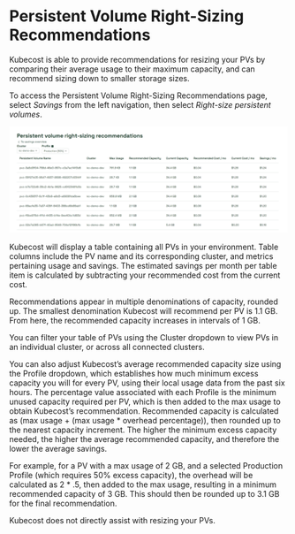 # Persistent Volume Right-Sizing Recommendations

Kubecost is able to provide recommendations for resizing your PVs by comparing their average usage to their maximum capacity, and can recommend sizing down to smaller storage sizes.

To access the Persistent Volume Right-Sizing Recommendations page, select *Savings* from the left navigation, then select *Right-size persistent volumes*.

![Table](/images/rightsizingpv.png)

Kubecost will display a table containing all PVs in your environment. Table columns include the PV name and its corresponding cluster, and metrics pertaining usage and savings. The estimated savings per month per table item is calculated by subtracting your recommended cost from the current cost.

Recommendations appear in multiple denominations of capacity, rounded up. The smallest denomination Kubecost will recommend per PV is 1.1 GB. From here, the recommended capacity increases in intervals of 1 GB.

You can filter your table of PVs using the Cluster dropdown to view PVs in an individual cluster, or across all connected clusters.

You can also adjust Kubecost’s average recommended capacity size using the Profile dropdown, which establishes how much minimum excess capacity you will for every PV, using their local usage data from the past six hours. The percentage value associated with each Profile is the minimum unused capacity required per PV, which is then added to the max usage to obtain Kubecost’s recommendation. Recommended capacity is calculated as (max usage + (max usage * overhead percentage)), then rounded up to the nearest capacity increment. The higher the minimum excess capacity needed, the higher the average recommended capacity, and therefore the lower the average savings.

For example, for a PV with a max usage of 2 GB, and a selected Production Profile (which requires 50% excess capacity), the overhead will be calculated as 2 * .5, then added to the max usage, resulting in a minimum recommended capacity of 3 GB. This should then be rounded up to 3.1 GB for the final recommendation.

Kubecost does not directly assist with resizing your PVs.

